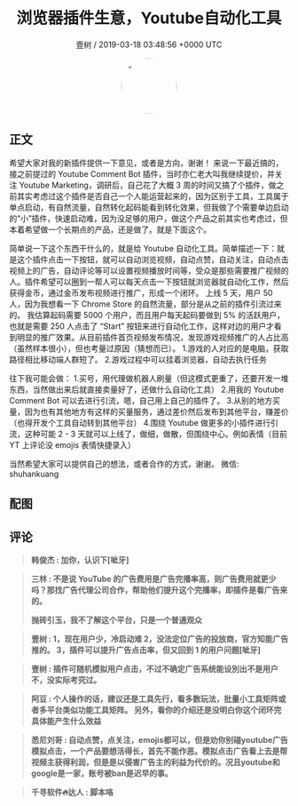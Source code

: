 <h1 align="center">浏览器插件生意，Youtube自动化工具</h1>
<p align="center">
    <a>壹树 / 2019-03-18 03:48:56 &#43;0000 UTC</a>
</p>

<div align="center">
    <img src="https://images.zsxq.com/Fsq9FGqr0sJ_wXToibsA8GVJ47u_?e=1590940799&amp;token=kIxbL07-8jAj8w1n4s9zv64FuZZNEATmlU_Vm6zD:T6psMRO0HZX3j0qAb-fNIw2j2wQ=" width="100" height="100" style="border:1px solid;border-radius:50%; color:#ffffff"/>
</div>

## 正文

<div>
 
希望大家对我的新插件提供一下意见，或者是方向，谢谢！
来说一下最近搞的，接之前提过的 Youtube Comment Bot 插件，当时亦仁老大叫我继续提价，并关注 Youtube Marketing，调研后，自己花了大概 3 周的时间又搞了个插件，做之前其实考虑过这个插件是否自己一个人能运营起来的，因为区别于工具，工具属于单点启动，有自然流量，自然转化起码能看到转化效果，但我做了个需要单边启动的“小”插件，快速启动难，因为没足够的用户，做这个产品之前其实也考虑过，但本着希望做一个长期点的产品，还是做了。就是下面这个。

简单说一下这个东西干什么的，就是给 Youtube 自动化工具。简单描述一下：就是这个插件点击一下按钮，就可以自动浏览视频，自动点赞，自动关注，自动点击视频上的广告，自动评论等可以设置视频播放时间等，受众是那些需要推广视频的人。插件希望可以圈到一帮人可以每天点击一下按钮就浏览器就自动化工作，然后获得金币，通过金币发布视频进行推广，形成一个闭环。
上线 5 天，用户 50 人，因为我想看一下 Chrome Store 的自然流量，部分是从之前的插件引流过来的。
我估算起码需要 5000 个用户，而且用户每天起码要做到 5% 的活跃用户，也就是需要 250 人点击了 “Start” 按钮来进行自动化工作，这样对边的用户才看到明显的推广效果。从目前插件首页视频发布情况，发现游戏视频推广的人占比高（虽然样本很小），但也考量过原因（猜想而已）。
1.游戏的人对应的是电脑，获取路径相比移动端人群短了。
2.游戏过程中可以挂着浏览器，自动去执行任务

往下我可能会做：
1.买号，用代理做机器人刷量（但这模式更重了，还要开发一堆东西，当然做出来后就直接卖量好了，还做什么自动化工具）
2.用我的 Youtube Comment Bot 可以去进行引流，嗯，自己用上自己的插件了。
3.从别的地方买量，因为也有其他地方有这样的买量服务，通过差价然后发布到其他平台，赚差价（也得开发个工具自动转到其他平台）
4.围绕 Youtube 做更多的小插件进行引流，这种可能 2 - 3 天就可以上线了，做细，做散，但围绕中心。例如表情（目前YT 上评论没 emojis 表情快捷录入）

当然希望大家可以提供自己的想法，或者合作的方式，谢谢。
微信: shuhankuang
</div>

## 配图
<div class="image" align="center">

</div>

## 评论

<div align="left">
<div>

<blockquote >
<span> <strong>韩俊杰 : 加你，认识下[呲牙] </strong></span>
</blockquote>

<blockquote >
<span> <strong>三林 : 不是说 YouTube 的广告费用是广告完播率高，则广告费用就更少吗？那找广告代理公司合作，帮助他们提升这个完播率，即插件是看广告来的。 

抛砖引玉，我不了解这个平台，只是一个普通观众 </strong></span>
</blockquote>

<blockquote >
<span> <strong>壹树 : 1，现在用户少，冷启动难
2，没法定位广告的投放商，官方知能广告推的。
3，插件可以提升广告点击率，但又回到 1 的用户问题[呲牙] </strong></span>
</blockquote>

<blockquote >
<span> <strong>壹树 : 插件可随机模拟用户点击，不过不确定广告系统能设別出不是用户不，没实际考究过。 </strong></span>
</blockquote>

<blockquote >
<span> <strong>阿豆 : 个人操作的话，建议还是工具先行，看多数玩法，批量小工具矩阵或者多平台类似功能工具矩阵。
另外，看你的介绍还是没明白你这个闭环完具体能产生什么效益 </strong></span>
</blockquote>

<blockquote >
<span> <strong>悉尼刘哥 : 自动点赞，点关注，emojis都可以，但是劝你别碰youtube广告模拟点击，一个产品要想活得长，首先不能作恶。模拟点击广告看上去是帮视频主获得利润，但是是以侵害广告主的利益为代价的。况且youtube和google是一家，账号被ban是迟早的事。 </strong></span>
</blockquote>

<blockquote >
<span> <strong>千寻软件🔥达人 : 脚本咯 </strong></span>
</blockquote>

</div>
</div>